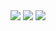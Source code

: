 <img src="https://i.imgur.com/B1S1vxh.png"/>
<img src="https://i.imgur.com/yo25FEx.png"/>
<img src="https://i.imgur.com/78atTYq.png"/>